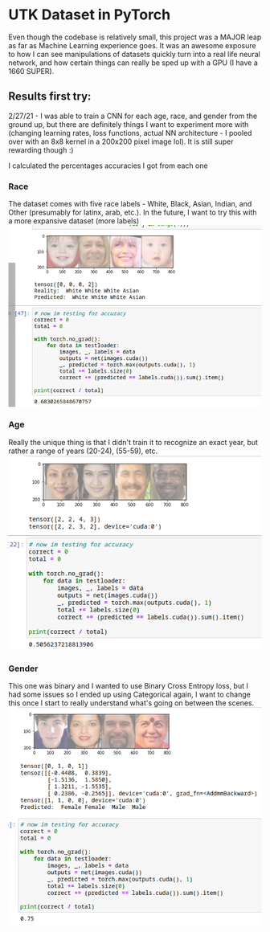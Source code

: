 # UTK Dataset in PyTorch

Even though the codebase is relatively small, this project was a MAJOR leap as far as Machine Learning experience goes. It was an awesome exposure to how I can see manipulations of datasets quickly turn into a real life neural network, and how certain things can really be sped up with a GPU (I have a 1660 SUPER).


## Results first try:
2/27/21 - I was able to train a CNN for each age, race, and gender from the ground up, but there are definitely things I want to experiment more with (changing learning rates, loss functions, actual NN architecture - I pooled over with an 8x8 kernel in a 200x200 pixel image lol). It is still super rewarding though :)

I calculated the percentages accuracies I got from each one
### Race
The dataset comes with five race labels - White, Black, Asian, Indian, and Other (presumably for latinx, arab, etc.). In the future, I want to try this with a more expansive dataset (more labels)
![plot](./Race.png)

### Age
Really the unique thing is that I didn't train it to recognize an exact year, but rather a range of years (20-24), (55-59), etc. 
![plot](./Age.png)

### Gender
This one was binary and I wanted to use Binary Cross Entropy loss, but I had some issues so I ended up using Categorical again, I want to change this once I start to really understand what's going on between the scenes.
![plot](./Gender.png)
